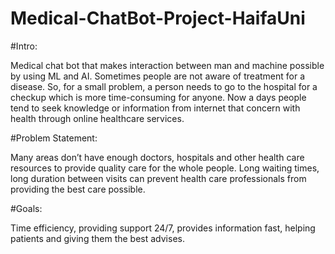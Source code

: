 # Medical-ChatBot-Project-HaifaUni

#Intro:

Medical chat bot that makes interaction between man and machine possible by using ML and AI.
Sometimes people are not aware of treatment for a disease. So, for a small problem, a person needs to go to the hospital for a checkup which is more time-consuming for anyone. 
Now a days people tend to seek knowledge or information from internet that concern with health through online healthcare services.

#Problem Statement:

Many areas don’t have enough doctors, hospitals and other health care resources to provide quality care for the whole people. Long waiting times, long duration between visits can prevent health care professionals from providing the best care possible.

#Goals:

Time efficiency, providing support 24/7, provides information fast, helping patients and giving them the best advises.
